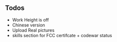 ## Todos

- Work Height is off
- Chinese version
- Upload Real pictures
- skills section for FCC certifcate + codewar status

